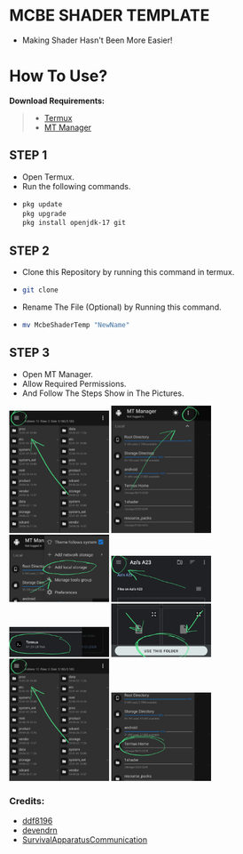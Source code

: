 # MCBE SHADER TEMPLATE
- Making Shader Hasn't Been More Easier!

# How To Use?
**Download Requirements:**
  >- [Termux](https://github.com/termux/termux-app/releases/tag/v0.118.1)
  >- [MT Manager](https://mt-manager.en.uptodown.com/android)


## **STEP 1**
- Open Termux.
- Run the following commands.
- ```sh
  pkg update
  pkg upgrade
  pkg install openjdk-17 git

## **STEP 2**
- Clone this Repository by running this command in termux.
- ```sh
  git clone
- Rename The File (Optional) by Running this command.
- ```sh
  mv McbeShaderTemp "NewName"

## **STEP 3**
- Open MT Manager.
- Allow Required Permissions.
- And Follow The Steps Show in The Pictures.
<img src=".cache/1.jpg" alt="tutorial1" width="180">
<img src=".cache/2.jpg" alt="tutorial2" width="180">
<img src=".cache/3.jpg" alt="tutorial3" width="180"> 
<img src=".cache/4.jpg" alt="tutorial4" width="180">
<img src=".cache/5.jpg" alt="tutorial5" width="180">
<img src=".cache/6.jpg" alt="tutorial6" width="180">
<img src=".cache/1.jpg" alt="tutorial7" width="180">
<img src=".cache/7.jpg" alt="tutorial8" width="180">


### Credits:
- [ddf8196](https://github.com/ddf8196)
- [devendrn](https://github.com/devendrn)
- [SurvivalApparatusCommunication](https://github.com/SurvivalApparatusCommunication)
